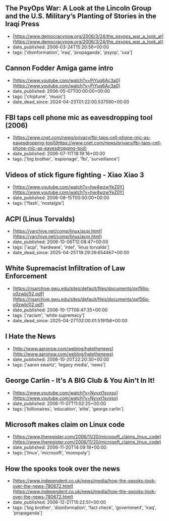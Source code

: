  ## The PsyOps War: A Look at the Lincoln Group and the U.S. Military’s Planting of Stories in the Iraqi Press
 - [https://www.democracynow.org/2006/3/24/the_psyops_war_a_look_at](https://www.democracynow.org/2006/3/24/the_psyops_war_a_look_at)
 - date_published: 2006-03-24T15:20:56+00:00
 - tags: ['disinformation', 'iraq', 'propaganda', 'psyop', 'usa']

 ## Cannon Fodder Amiga game intro
 - [https://www.youtube.com/watch?v=PiYuq6Ac3a0](https://www.youtube.com/watch?v=PiYuq6Ac3a0)
 - date_published: 2006-05-07T00:00:00+00:00
 - tags: ['chiptune', 'music']
 - date_dead_since: 2024-04-23T01:22:00.537590+00:00

 ## FBI taps cell phone mic as eavesdropping tool (2006)
 - [https://www.cnet.com/news/privacy/fbi-taps-cell-phone-mic-as-eavesdropping-tool](https://www.cnet.com/news/privacy/fbi-taps-cell-phone-mic-as-eavesdropping-tool)
 - date_published: 2006-07-11T18:19:16+00:00
 - tags: ['big brother', 'espionage', 'fbi', 'surveillance']

 ## Videos of stick figure fighting - Xiao Xiao 3
 - [https://www.youtube.com/watch?v=hw4wzwYeZ0Y](https://www.youtube.com/watch?v=hw4wzwYeZ0Y)
 - date_published: 2006-08-15T00:00:00+00:00
 - tags: ['flash', 'nostalgia']

 ## ACPI (Linus Torvalds)
 - [https://yarchive.net/comp/linux/acpi.html](https://yarchive.net/comp/linux/acpi.html)
 - date_published: 2006-10-06T12:08:47+00:00
 - tags: ['acpi', 'hardware', 'intel', 'linus torvalds']
 - date_dead_since: 2025-04-25T18:29:39.654467+00:00

 ## White Supremacist Infiltration of Law Enforcement
 - [https://nsarchive.gwu.edu/sites/default/files/documents/qxf56q-o0zwb/02.pdf](https://nsarchive.gwu.edu/sites/default/files/documents/qxf56q-o0zwb/02.pdf)
 - date_published: 2006-10-17T06:47:35+00:00
 - tags: ['racism', 'white supremacy']
 - date_dead_since: 2025-04-27T02:00:01.519158+00:00

 ## I Hate the News
 - [http://www.aaronsw.com/weblog/hatethenews](http://www.aaronsw.com/weblog/hatethenews)
 - date_published: 2006-10-20T22:20:30+00:00
 - tags: ['aaron swartz', 'legacy media', 'news']

 ## George Carlin - It's A BIG Club & You Ain't In It!
 - [https://www.youtube.com/watch?v=Nyvxt1svxso](https://www.youtube.com/watch?v=Nyvxt1svxso)
 - date_published: 2006-11-07T11:02:25+00:00
 - tags: ['billionaires', 'education', 'elite', 'george carlin']

 ## Microsoft makes claim on Linux code
 - [https://www.theregister.com/2006/11/20/microsoft_claims_linux_code](https://www.theregister.com/2006/11/20/microsoft_claims_linux_code)
 - date_published: 2006-11-20T14:09:19+00:00
 - tags: ['linux', 'microsoft', 'monopoly']

 ## How the spooks took over the news
 - [https://www.independent.co.uk/news/media/how-the-spooks-took-over-the-news-780672.html](https://www.independent.co.uk/news/media/how-the-spooks-took-over-the-news-780672.html)
 - date_published: 2006-12-21T15:22:51+00:00
 - tags: ['big brother', 'disinformation', 'fact check', 'government', 'iraq', 'propaganda']

